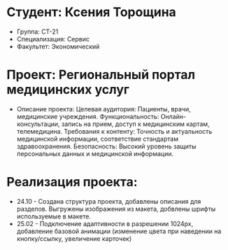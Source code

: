 # Студент: Ксения Торощина
- Группа: СТ-21
- Специализация: Сервис
- Факультет: Экономический

# Проект: Региональный портал медицинских услуг
- Описание проекта: 
Целевая аудитория: Пациенты, врачи, медицинские учреждения.
Функциональность: Онлайн-консультации, запись на прием, доступ к медицинским картам, телемедицина.
Требования к контенту: Точность и актуальность медицинской информации, соответствие стандартам здравоохранения. Безопасность: Высокий уровень защиты персональных данных и медицинской информации. 
# Реализация проекта:
- 24.10 - Создана структура проекта, добавлены описания для разделов. Выгружены изображения из макета, добвлены шрифты используемые в макете.
- 25.02 - Подключение адаптивности в разрешении 1024px, добавление базовой анимации (изменение цвета при наведении на кнопку/ссылку, увеличение карточек)